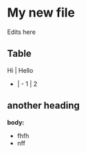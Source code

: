 # My new file

Edits here

## Table

Hi | Hello
- | -
1 | 2

## another heading

**body:**

- fhfh
- nff

